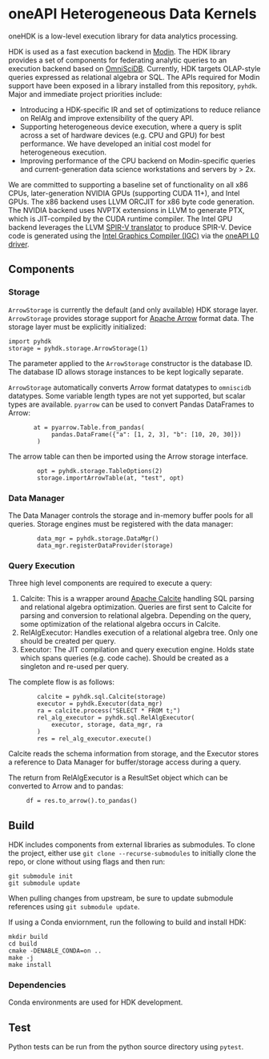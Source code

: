 # oneAPI Heterogeneous Data Kernels
oneHDK is a low-level execution library for data analytics processing. 

HDK is used as a fast execution backend in [Modin](https://github.com/intel-ai/modin). The HDK library provides a set of components for federating analytic queries to an execution backend based on [OmniSciDB](https://github.com/intel-ai/omniscidb). Currently, HDK targets OLAP-style queries expressed as relational algebra or SQL.  The APIs required for Modin support have been exposed in a library installed from this repository, `pyhdk`. Major and immediate project priorities include:
- Introducing a HDK-specific IR and set of optimizations to reduce reliance on RelAlg and improve extensibility of the query API. 
- Supporting heterogeneous device execution, where a query is split across a set of hardware devices (e.g. CPU and GPU) for best performance. We have developed an initial cost model for heterogeneous execution.
- Improving performance of the CPU backend on Modin-specific queries and current-generation data science workstations and servers by > 2x. 

We are committed to supporting a baseline set of functionality on all x86 CPUs, later-generation NVIDIA GPUs (supporting CUDA 11+), and Intel GPUs. The x86 backend uses LLVM ORCJIT for x86 byte code generation. The NVIDIA backend uses NVPTX extensions in LLVM to generate PTX, which is JIT-compiled by the CUDA runtime compiler. The Intel GPU backend leverages the LLVM [SPIR-V translator](https://github.com/KhronosGroup/SPIRV-LLVM-Translator) to produce SPIR-V. Device code is generated using the [Intel Graphics Compiler (IGC)](https://github.com/intel/intel-graphics-compiler) via the [oneAPI L0 driver](https://github.com/oneapi-src/level-zero).

## Components

### Storage

`ArrowStorage` is currently the default (and only available) HDK storage layer. `ArrowStorage` provides storage support for [Apache Arrow](https://github.com/apache/arrow) format data. The storage layer must be explicitly initialized:

```
import pyhdk
storage = pyhdk.storage.ArrowStorage(1)
```

The parameter applied to the `ArrowStorage` constructor is the database ID. The database ID allows storage instances to be kept logically separate.

`ArrowStorage` automatically converts Arrow format datatypes to `omniscidb` datatypes. Some variable length types are not yet supported, but scalar types are available. `pyarrow` can be used to convert Pandas DataFrames to Arrow:

```
       at = pyarrow.Table.from_pandas(
            pandas.DataFrame({"a": [1, 2, 3], "b": [10, 20, 30]})
        )
```

The arrow table can then be imported using the Arrow storage interface.

```
        opt = pyhdk.storage.TableOptions(2)
        storage.importArrowTable(at, "test", opt)
```

### Data Manager

The Data Manager controls the storage and in-memory buffer pools for all queries. Storage engines must be registered with the data manager:

```
        data_mgr = pyhdk.storage.DataMgr()
        data_mgr.registerDataProvider(storage)
```

### Query Execution

Three high level components are required to execute a query:

1. Calcite: This is a wrapper around [Apache Calcite](https://calcite.apache.org/) handling SQL parsing and relational algebra optimization. Queries are first sent to Calcite for parsing and conversion to relational algebra. Depending on the query, some optimization of the relational algebra occurs in Calcite.
2. RelAlgExecutor: Handles execution of a relational algebra tree. Only one should be created per query. 
3. Executor: The JIT compilation and query execution engine. Holds state which spans queries (e.g. code cache). Should be created as a singleton and re-used per query. 

The complete flow is as follows:

```
        calcite = pyhdk.sql.Calcite(storage)
        executor = pyhdk.Executor(data_mgr)
        ra = calcite.process("SELECT * FROM t;")
        rel_alg_executor = pyhdk.sql.RelAlgExecutor(
            executor, storage, data_mgr, ra
        )
        res = rel_alg_executor.execute()
```

Calcite reads the schema information from storage, and the Executor stores a reference to Data Manager for buffer/storage access during a query. 

The return from RelAlgExecutor is a ResultSet object which can be converted to Arrow and to pandas:
```
     df = res.to_arrow().to_pandas()
```

## Build

HDK includes components from external libraries as submodules. To clone the project, either use `git clone --recurse-submodules` to initially clone the repo, or clone without using flags and then run:

```
git submodule init
git submodule update
```

When pulling changes from upstream, be sure to update submodule references using `git submodule update`.

If using a Conda enviornment, run the following to build and install HDK:

```
mkdir build
cd build
cmake -DENABLE_CONDA=on ..
make -j
make install
```

### Dependencies 

Conda environments are used for HDK development. 

## Test

Python tests can be run from the python source directory using `pytest`. 
